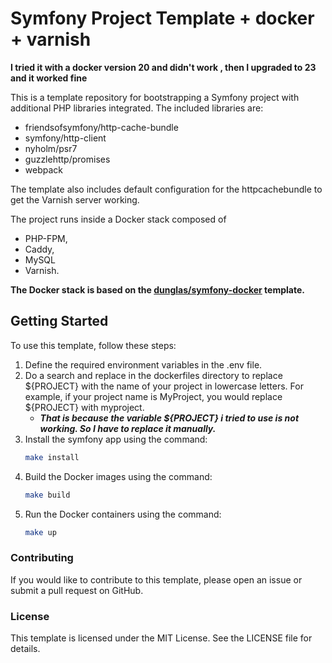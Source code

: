 # Symfony Project Template + docker + varnish

**I tried it with a docker version 20 and didn't work , then I upgraded to 23 and it worked fine**

This is a template repository for bootstrapping a Symfony project with additional PHP libraries integrated. The included libraries are:

* friendsofsymfony/http-cache-bundle
* symfony/http-client
* nyholm/psr7
* guzzlehttp/promises
* webpack

The template also includes default configuration for the httpcachebundle to get the Varnish server working.

The project runs inside a Docker stack composed of 
* PHP-FPM, 
* Caddy, 
* MySQL
* Varnish. 

**The Docker stack is based on the [dunglas/symfony-docker](https://github.com/dunglas/symfony-docker) template.**

## Getting Started

To use this template, follow these steps:

1. Define the required environment variables in the .env file.
2. Do a search and replace in the dockerfiles directory to replace ${PROJECT} with the name of your project in lowercase letters. For example, if your project name is MyProject, you would replace ${PROJECT} with myproject.
   * _**That is because the variable ${PROJECT} i tried to use is not working. So I have to replace it manually.**_
3. Install the symfony app using the command: 
    ````bash
   make install
   ````
4. Build the Docker images using the command:
    ````bash
   make build
   ````
5. Run the Docker containers using the command:
    ````bash
   make up
   ````
### Contributing
If you would like to contribute to this template, please open an issue or submit a pull request on GitHub.

### License
This template is licensed under the MIT License. See the LICENSE file for details.
